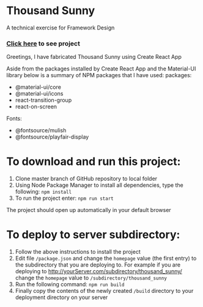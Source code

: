 # Thousand Sunny
A technical exercise for Framework Design

### [Click here](http://www.waxworlds.org/dan/thousand_sunny) to see project

Greetings,
I have fabricated Thousand Sunny using Create React App

Aside from the packages installed by Create React App and the Material-UI
library below is a summary of NPM packages that I have used:
packages:
  - @material-ui/core
  - @material-ui/icons
  - react-transition-group
  - react-on-screen

Fonts:
  - @fontsource/mulish
  - @fontsource/playfair-display


# To download and run this project:
  1. Clone master branch of GitHub repository to local folder
  2. Using Node Package Manager to install all dependencies, type the following:
    `npm install`
  3. To run the project enter:
    `npm run start`

The project should open up automatically in your default browser

# To deploy to server subdirectory:
  1. Follow the above instructions to install the project
  2. Edit file `/package.json` and change the `homepage` value (the first entry)
     to the subdirectory that you are deploying to. For example if you are
     deploying to http://yourServer.com/subdirectory/thousand_sunny/
     change the `homepage` value to `/subdirectory/thousand_sunny`
  3. Run the following command:
     `npm run build`
  4. Finally copy the contents of the newly created `/build` directory to your
     deployment directory on your server
